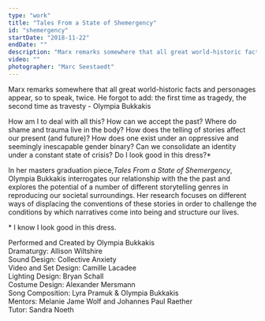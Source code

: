 ```yaml
---
type: "work"
title: "Tales From a State of Shemergency"
id: "shemergency"
startDate: "2018-11-22"
endDate: ""
description: "Marx remarks somewhere that all great world-historic facts and personages appear, so to speak, twice. He forgot to add: the first time as tragedy, the second time as travesty - Olympia Bukkakis" 
video: ""
photographer: "Marc Seestaedt"
---
```


Marx remarks somewhere that all great world-historic facts and personages appear, so to speak, twice. He forgot to add: the first time as tragedy, the second time as travesty - Olympia Bukkakis

How am I to deal with all this? How can we accept the past? Where do shame and trauma live in the body? How does the telling of stories affect our present (and future)? How does one exist under an oppressive and seemingly inescapable gender binary? Can we consolidate an identity under a constant state of crisis? Do I look good in this dress?*
 
In her masters graduation piece,*Tales From a State of Shemergency*, Olympia Bukkakis interrogates our relationship with the the past and explores the potential of a number of different storytelling genres in reproducing our societal surroundings. Her research focuses on different ways of displacing the conventions of these stories in order to challenge the conditions by which narratives come into being and structure our lives.
 
\* I know I look good in this dress.
 

Performed and Created by Olympia Bukkakis  
Dramaturgy: Allison Wiltshire  
Sound Design: Collective Anxiety  
Video and Set Design: Camille Lacadee  
Lighting Design: Bryan Schall  
Costume Design: Alexander Mersmann  
Song Composition: Lyra Pramuk & Olympia Bukkakis  
Mentors: Melanie Jame Wolf and Johannes Paul Raether  
Tutor: Sandra Noeth  
